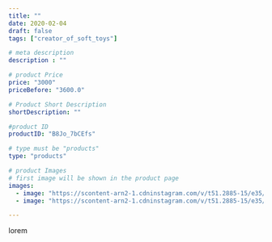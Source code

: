 ```yaml
---
title: ""
date: 2020-02-04
draft: false
tags: ["creator_of_soft_toys"]

# meta description
description : ""

# product Price
price: "3000"
priceBefore: "3600.0"

# Product Short Description
shortDescription: ""

#product ID
productID: "B8Jo_7bCEfs"

# type must be "products"
type: "products"

# product Images
# first image will be shown in the product page
images:
  - image: "https://scontent-arn2-1.cdninstagram.com/v/t51.2885-15/e35/84464380_565736087483584_2896417204921789992_n.jpg?tp=1&_nc_ht=scontent-arn2-1.cdninstagram.com&_nc_cat=104&_nc_ohc=2mmXvtgzAWcAX8Cw4eG&oh=4e84f37c45ca8e53d98f36e838238fe3&oe=606BEA46&ig_cache_key=MjIzNjQ5ODk5NjU0NDMwODQ4NQ%3D%3D.2"
  - image: "https://scontent-arn2-1.cdninstagram.com/v/t51.2885-15/e35/83761036_1031869917186988_1116750015800967406_n.jpg?tp=1&_nc_ht=scontent-arn2-1.cdninstagram.com&_nc_cat=104&_nc_ohc=IULBSTAKgnUAX9Opabq&oh=6cd635196a8523fc1fe5032533621873&oe=6069C5D0&ig_cache_key=MjIzNjQ5ODk5NjUyNzUxNzQ2OQ%3D%3D.2"

---
```

lorem

